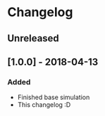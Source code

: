 # Changelog

## Unreleased

## [1.0.0] - 2018-04-13

### Added
- Finished base simulation
- This changelog :D
